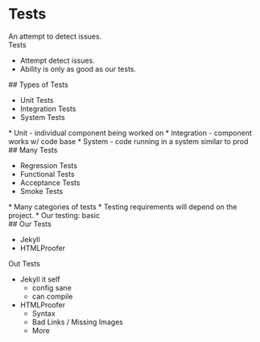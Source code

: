 # Tests

<section>
An attempt to detect issues.

<aside class="notes">
Tests

* Attempt detect issues.
* Ability is only as good as our tests.

</aside>
</section>
<!-- -->

<section>
## Types of Tests

* Unit Tests
* Integration Tests
* System Tests

<aside class="notes">
* Unit - individual component being worked on
* Integration - component works w/ code base
* System - code running in a system similar to prod

</aside>
</section>
<!-- -->

<!--
* https://www.techopedia.com/definition/9847/unit-test
* https://www.agilealliance.org/glossary/unit-test/
* https://en.wikipedia.org/wiki/Unit_testing

* https://www.techopedia.com/definition/7751/integration-testing
-->

<section>
## Many Tests

* Regression Tests
* Functional Tests
* Acceptance Tests
* Smoke Tests

<aside class="notes">
* Many categories of tests
* Testing requirements will depend on the project.
* Our testing: basic

</aside>
</section>
<!-- -->

<section>
## Our Tests

* Jekyll
* HTMLProofer

<aside class="notes">
Out Tests

* Jekyll it self
  * config sane
  * can compile
* HTMLProofer
  * Syntax
  * Bad Links / Missing Images
  * More

</aside>
</section>
<!-- -->

